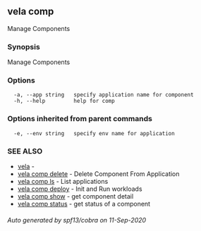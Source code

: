 ## vela comp

Manage Components

### Synopsis

Manage Components

### Options

```
  -a, --app string   specify application name for component
  -h, --help         help for comp
```

### Options inherited from parent commands

```
  -e, --env string   specify env name for application
```

### SEE ALSO

* [vela](vela.md)	 - 
* [vela comp delete](vela_comp_delete.md)	 - Delete Component From Application
* [vela comp ls](vela_comp_ls.md)	 - List applications
* [vela comp deploy](vela_comp_run.md)	 - Init and Run workloads
* [vela comp show](vela_comp_show.md)	 - get component detail
* [vela comp status](vela_comp_status.md)	 - get status of a component

###### Auto generated by spf13/cobra on 11-Sep-2020
